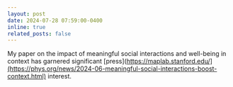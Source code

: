 ```yaml
---
layout: post
date: 2024-07-28 07:59:00-0400
inline: true
related_posts: false
---
```


My paper on the impact of meaningful social 
interactions and well-being in context has garnered significant [press](https://maplab.stanford.edu/](https://phys.org/news/2024-06-meaningful-social-interactions-boost-context.html) interest. 
